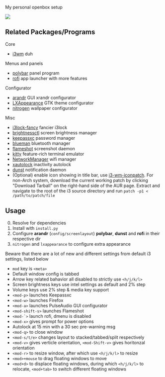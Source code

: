 My personal openbox setup

![](screenshot.png)

## Related Packages/Programs
Core
- [i3wm](https://i3wm.org/) duh

Menus and panels
- [polybar](https://github.com/polybar/polybar) panel program
- [rofi](https://github.com/davatorium/rofi) app launcher with more features

Configurator
- [arandr](https://github.com/haad/arandr) GUI xrandr configurator
- [LXAppearance](https://wiki.lxde.org/en/LXAppearance) GTK theme configurator
- [nitrogen](https://github.com/l3ib/nitrogen) wallpaper configurator

Misc
- [i3lock-fancy](https://github.com/meskarune/i3lock-fancy) fancier i3lock
- [brightnessctl](https://github.com/Hummer12007/brightnessctl) screen brightness manager
- [keepassxc](https://keepassxc.org/) password manager
- [blueman](https://github.com/blueman-project/blueman) bluetooth manager
- [flameshot](https://github.com/flameshot-org/flameshot) screenshot daemon
- [kitty](https://sw.kovidgoyal.net/kitty/) feature-rich terminal emulator
- [NetworkManager](https://wiki.gnome.org/Projects/NetworkManager) wifi manager
- [xautolock](https://linux.die.net/man/1/xautolock) inactivity autolock
- [dunst](https://dunst-project.org/) notification daemon
- (Optional) enable icon showing in title bar, use [i3-wm-iconpatch](https://aur.archlinux.org/packages/i3-wm-iconpatch/). 
For non-Arch system, download the current working patch by clicking "Download Tarball" on the right-hand side of the AUR page.
Extract and navigate to the root of the i3 source directory and run `patch -p1 < /path/to/patch/file`
## Usage
0. Resolve for dependencies
1. Install with `install.py`
2. Configure **arandr** (`config/screenlayout`) **polybar**, **dunst** and **rofi** in their respective dir
3. `nitrogen`  and `lxappearance` to configure extra appearance

Beware that there are a lot of new and different settings from default i3 settings, listed below
- `mod` key is `<meta>`
- Default window config is tabbed
- Arrow key related bahavior all disabled to strictly use `<h/j/k/l>`
- Screen brightness keys use intel settings as default and 2% step
- Volume keys use 2% step & media key support
- `<mod-p>` launches Keepassxc
- `<mod-w>` launches Firefox
- `<mod-a>` launches PulseAudio GUI configurator
- `<mod-shift-s>` launches Flameshot 
- ``<mod-`>`` launch rofi, dmenu is disabled
- `<mod-x>` gives prompt for power options
- Autolock at 15 min with a 30 sec pre-warning msg
- `<mod-q>` to close window
- `<mod-s/t/e>` changes layout to stacked/tabbed/split respectively
- `<mod-v>` gives verticle orientation, `<mod-Shift-v>` gives horitonzal orientation
- `<mod-r>` to resize window, after which use `<h/j/k/l>` to resize
- `<mod>+mouse` to drag floating windows to move
- `<mod+d>` to displace floating windows, during which `<h/j/k/l>` to relocate, `<mod+tab>` to switch different floating windows

